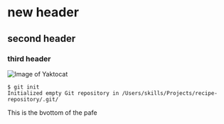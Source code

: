 # new header
## second header
### third header




![Image of Yaktocat](https://octodex.github.com/images/yaktocat.png)




```
$ git init
Initialized empty Git repository in /Users/skills/Projects/recipe-repository/.git/
```



















































This is the bvottom of the pafe




